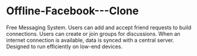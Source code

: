 # Offline-Facebook---Clone
 Free Messaging System. Users can add and accept friend requests to build connections. Users can create or join groups for discussions. When an internet connection is available, data is synced with a central server. Designed to run efficiently on low-end devices.

